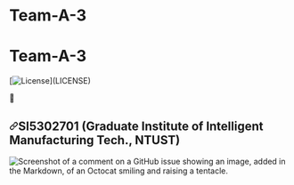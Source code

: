 # Team-A-3


# Team-A-3

[![License]([https://img.shields.io/badge/License-MIT-blue.svg](https://www.google.com/url?sa=i&url=https%3A%2F%2Fwww.dora-world.com.tw%2Fcharacter.php&psig=AOvVaw1-C74uSbnlOPg7XcYesz67&ust=1702539665282000&source=images&cd=vfe&opi=89978449&ved=0CBEQjRxqFwoTCPjfldL0i4MDFQAAAAAdAAAAABAD)https://www.google.com/url?sa=i&url=https%3A%2F%2Fwww.dora-world.com.tw%2Fcharacter.php&psig=AOvVaw1-C74uSbnlOPg7XcYesz67&ust=1702539665282000&source=images&cd=vfe&opi=89978449&ved=0CBEQjRxqFwoTCPjfldL0i4MDFQAAAAAdAAAAABAD)](LICENSE)

🔰
<h2 tabindex="-1" dir="auto"><a id="user-content-isaac" class="anchor" aria-hidden="true" tabindex="-1" href="#si5302701-graduate-institute-of-intelligent-manufacturing-tech-ntust"><svg class="octicon octicon-link" viewBox="0 0 16 16" version="1.1" width="16" height="16" aria-hidden="true"><path d="m7.775 3.275 1.25-1.25a3.5 3.5 0 1 1 4.95 4.95l-2.5 2.5a3.5 3.5 0 0 1-4.95 0 .751.751 0 0 1 .018-1.042.751.751 0 0 1 1.042-.018 1.998 1.998 0 0 0 2.83 0l2.5-2.5a2.002 2.002 0 0 0-2.83-2.83l-1.25 1.25a.751.751 0 0 1-1.042-.018.751.751 0 0 1-.018-1.042Zm-4.69 9.64a1.998 1.998 0 0 0 2.83 0l1.25-1.25a.751.751 0 0 1 1.042.018.751.751 0 0 1 .018 1.042l-1.25 1.25a3.5 3.5 0 1 1-4.95-4.95l2.5-2.5a3.5 3.5 0 0 1 4.95 0 .751.751 0 0 1-.018 1.042.751.751 0 0 1-1.042.018 1.998 1.998 0 0 0-2.83 0l-2.5 2.5a1.998 1.998 0 0 0 0 2.83Z"></path></svg></a>SI5302701 (Graduate Institute of Intelligent Manufacturing Tech., NTUST)</h2>


![Screenshot of a comment on a GitHub issue showing an image, added in the Markdown, of an Octocat smiling and raising a tentacle.]([https://myoctocat.com/assets/images/base-octocat.svg](https://www.google.com/url?sa=i&url=https%3A%2F%2Fwww.dora-world.com.tw%2Fcharacter.php&psig=AOvVaw1-C74uSbnlOPg7XcYesz67&ust=1702539665282000&source=images&cd=vfe&opi=89978449&ved=0CBEQjRxqFwoTCPjfldL0i4MDFQAAAAAdAAAAABAD)https://www.google.com/url?sa=i&url=https%3A%2F%2Fwww.dora-world.com.tw%2Fcharacter.php&psig=AOvVaw1-C74uSbnlOPg7XcYesz67&ust=1702539665282000&source=images&cd=vfe&opi=89978449&ved=0CBEQjRxqFwoTCPjfldL0i4MDFQAAAAAdAAAAABAD)


 <head>
        <title>CMSiMDE</title>
        <meta charset="utf-8">
        <meta name="viewport" content="width=device-width, initial-scale=1, shrink-to-fit=no">
        <link href="https://fonts.googleapis.com/css?family=Quicksand:300,400,500,700,900" rel="stylesheet">
        <link rel="stylesheet" href="./../cmsimde/static/chimper/fonts/icomoon/style.css">
